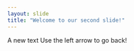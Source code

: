 ```yaml
---
layout: slide
title: "Welcome to our second slide!"
---
```

A new text 
Use the left arrow to go back!
